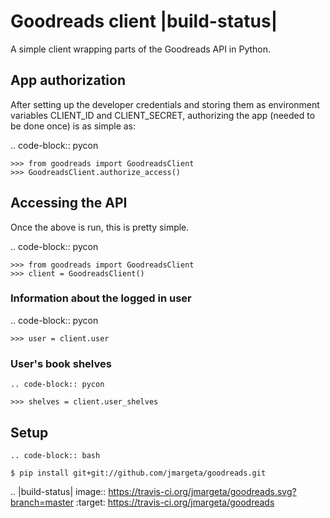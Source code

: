 Goodreads client |build-status|
===============================

A simple client wrapping parts of the Goodreads API in Python.


App authorization
-----------------
After setting up the developer credentials and storing them as
environment variables CLIENT_ID and CLIENT_SECRET,
authorizing the app (needed to be done once) is as simple as:

.. code-block:: pycon

    >>> from goodreads import GoodreadsClient
    >>> GoodreadsClient.authorize_access()


Accessing the API
-----------------
Once the above is run, this is pretty simple.

.. code-block:: pycon

    >>> from goodreads import GoodreadsClient
    >>> client = GoodreadsClient()

### Information about the logged in user
.. code-block:: pycon

    >>> user = client.user


### User's book shelves
    .. code-block:: pycon

    >>> shelves = client.user_shelves


Setup
-----

    .. code-block:: bash

    $ pip install git+git://github.com/jmargeta/goodreads.git

.. |build-status| image:: https://travis-ci.org/jmargeta/goodreads.svg?branch=master
   :target: https://travis-ci.org/jmargeta/goodreads
